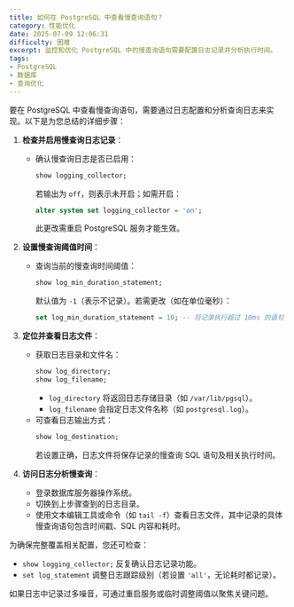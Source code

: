```yaml
---
title: 如何在 PostgreSQL 中查看慢查询语句？
category: 性能优化
date: 2025-07-09 12:06:31
difficulty: 困难
excerpt: 监控和优化 PostgreSQL 中的慢查询语句需要配置日志记录并分析执行时间。
tags:
- PostgreSQL
- 数据库
- 查询优化
---
```

要在 PostgreSQL 中查看慢查询语句，需要通过日志配置和分析查询日志来实现。以下是为您总结的详细步骤：

1. **检查并启用慢查询日志记录**：
   - 确认慢查询日志是否已启用：
     ```sql
     show logging_collector;
     ```
     若输出为 `off`，则表示未开启；如需开启：
     ```sql
     alter system set logging_collector = 'on';
     ```
     此更改需重启 PostgreSQL 服务才能生效。
   
2. **设置慢查询阈值时间**：
   - 查询当前的慢查询时间阈值：
     ```sql
     show log_min_duration_statement;
     ```
     默认值为 `-1`（表示不记录）。若需更改（如在单位毫秒）：
     ```sql
     set log_min_duration_statement = 10; -- 将记录执行超过 10ms 的语句
     ```
   
3. **定位并查看日志文件**：
   - 获取日志目录和文件名：
     ```sql
     show log_directory;
     show log_filename;
     ```
     - `log_directory` 将返回日志存储目录（如 `/var/lib/pgsql`）。
     - `log_filename` 会指定日志文件名称（如 `postgresql.log`）。
   - 可查看日志输出方式：
     ```sql
     show log_destination;
     ```
     若设置正确，日志文件将保存记录的慢查询 SQL 语句及相关执行时间。
   
4. **访问日志分析慢查询**：
   - 登录数据库服务器操作系统。
   - 切换到上步骤查到的日志目录。
   - 使用文本编辑工具或命令（如 `tail -f`）查看日志文件，其中记录的具体慢查询语句包含时间戳、SQL 内容和耗时。

为确保完整覆盖相关配置，您还可检查：
- `show logging_collector;` 反复确认日志记录功能。
- `set log_statement` 调整日志跟踪级别（若设置 `'all'`，无论耗时都记录）。

如果日志中记录过多噪音，可通过重启服务或临时调整阈值以聚焦关键问题。
